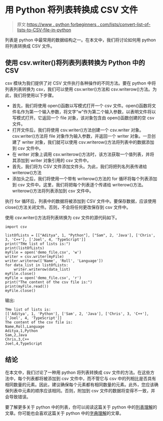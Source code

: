 # 用 Python 将列表转换成 CSV 文件

> 原文:[https://www . python forbeginners . com/lists/convert-list-of-lists-to-CSV-file-in-python](https://www.pythonforbeginners.com/lists/convert-list-of-lists-to-csv-file-in-python)

列表是 python 中最常用的数据结构之一。在本文中，我们将讨论如何用 python 将列表转换成 CSV 文件。

## 使用 csv.writer()将列表列表转换为 Python 中的 CSV

csv 模块为我们提供了对 CSV 文件执行各种操作的不同方法。要在 python 中将列表列表转换为 csv，我们可以使用 csv.writer()方法和 csv.writerow()方法。为此，我们将使用以下步骤。

*   首先，我们将使用 open()函数以写模式打开一个 csv 文件。open()函数将文件名作为第一个输入参数，将文字“w”作为第二个输入参数，以表明文件将以写模式打开。它返回一个 file 对象，该对象包含由 open()函数创建的空 csv 文件。
*   打开文件后，我们将使用 csv.writer()方法创建一个 csv.writer 对象。csv.writer()方法将 file 对象作为输入参数，并返回一个 writer 对象。一旦创建了 writer 对象，我们就可以使用 csv.writerow()方法将列表中的数据添加到 csv 文件中。
*   在 writer 对象上调用 csv.writerow()方法时，该方法获取一个值列表，并将其添加到 writer 对象引用的 csv 文件中。
*   首先，我们将为 CSV 文件添加文件头。为此，我们将把列名列表传递给 writerow()方法
*   添加头之后，我们将使用一个带有 writerow()方法的 for 循环将每个列表添加到 csv 文件中。这里，我们将把每个列表逐个传递给 writerow()方法。writerow()方法将列表添加到 csv 文件中。

执行 for 循环后，列表中的数据将被添加到 CSV 文件中。要保存数据，应该使用 close()方法关闭文件。否则，不会将任何更改保存到 csv 文件中。

使用 csv.writer()方法将列表转换为 csv 文件的源代码如下。

```
import csv

listOfLists = [["Aditya", 1, "Python"], ["Sam", 2, 'Java'], ['Chris', 3, 'C++'], ['Joel', 4, 'TypeScript']]
print("THe list of lists is:")
print(listOfLists)
myFile = open('demo_file.csv', 'w')
writer = csv.writer(myFile)
writer.writerow(['Name', 'Roll', 'Language'])
for data_list in listOfLists:
    writer.writerow(data_list)
myFile.close()
myFile = open('demo_file.csv', 'r')
print("The content of the csv file is:")
print(myFile.read())
myFile.close()
```

输出:

```
THe list of lists is:
[['Aditya', 1, 'Python'], ['Sam', 2, 'Java'], ['Chris', 3, 'C++'], ['Joel', 4, 'TypeScript']]
The content of the csv file is:
Name,Roll,Language
Aditya,1,Python
Sam,2,Java
Chris,3,C++
Joel,4,TypeScript 
```

## 结论

在本文中，我们讨论了一种用 python 将列表转换成 csv 文件的方法。在这些方法中，每个列表都将被添加到 csv 文件中，而不管它与 csv 中的列相比是否具有相同数量的元素。因此，建议确保每个元素都有相同数量的元素。此外，您应该确保列表中元素的顺序应该相同。否则，附加到 csv 文件的数据将变得不一致，并会导致错误。

要了解更多关于 python 中的列表，你可以阅读这篇关于 python 中的[列表理解](https://www.pythonforbeginners.com/basics/list-comprehensions-in-python)的文章。你可能也会喜欢这篇关于 python 中的[字典理解](https://www.pythonforbeginners.com/dictionary/dictionary-comprehension-in-python)的文章。